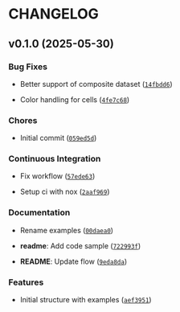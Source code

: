 # CHANGELOG


## v0.1.0 (2025-05-30)

### Bug Fixes

- Better support of composite dataset
  ([`14fbdd6`](https://github.com/Kitware/vtk-scene/commit/14fbdd6ed369261ee08cdab40015ac7fc68f52a4))

- Color handling for cells
  ([`4fe7c68`](https://github.com/Kitware/vtk-scene/commit/4fe7c6878a9091d565844d45630e2cdd66382e9e))

### Chores

- Initial commit
  ([`059ed5d`](https://github.com/Kitware/vtk-scene/commit/059ed5db31f69302d7cd7863e109d22d3f033e37))

### Continuous Integration

- Fix workflow
  ([`57ede63`](https://github.com/Kitware/vtk-scene/commit/57ede63a4ddbc027122ecee09066393870eb3b16))

- Setup ci with nox
  ([`2aaf969`](https://github.com/Kitware/vtk-scene/commit/2aaf9692e175469c274eedcd96a11360e613ec48))

### Documentation

- Rename examples
  ([`00daea0`](https://github.com/Kitware/vtk-scene/commit/00daea04474fb251d981122d6a3e07dc7572f203))

- **readme**: Add code sample
  ([`722993f`](https://github.com/Kitware/vtk-scene/commit/722993f3a029500c3d1c4fc14f863fac778f0a78))

- **README**: Update flow
  ([`9eda8da`](https://github.com/Kitware/vtk-scene/commit/9eda8daf2c2311cbc39334271a8e1069ce35deee))

### Features

- Initial structure with examples
  ([`aef3951`](https://github.com/Kitware/vtk-scene/commit/aef3951611f07e813823291c05c055a76808a1fe))
